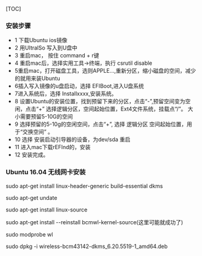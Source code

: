 
[TOC]

### 安装步骤

- 1  下载Ubuntu ios镜像
- 2 用UItralSo 写入到U盘中
- 3 重启mac， 按住 command + r键
- 4 重启mac后，选择实用工具->终端，执行 csrutil disable
- 5重启mac，打开磁盘工具，选则APPLE...,重新分区，缩小磁盘的空间，减少的就用来装Ubuntu
- 6插入写入镜像的u盘启动，选择 EFIBoot,进入U盘系统
- 7进入系统后，选择 Installxxxx,安装系统。
- 8 设置Ubuntu的安装位置，找到预留下来的分区，点击“-”,预留空间变为空闲，点击“+” 选择逻辑分区，空间起始位置，Ext4文件系统，挂载点“/”。 大小需要预留5-10G的空间
- 9 选择预留的5-10g的空闲空间，点击“+”, 选择 逻辑分区 空间起始位置，用于“交换空间” 。
- 10 选择 安装启动引导器的设备，为dev/sda 重启
- 11 进入mac下载rEFInd的，安装
- 12 安装完成。

### Ubuntu 16.04 无线网卡安装
sudo apt-get install linux-header-generic build-essential dkms

sudo apt-get undate

sudo apt-get install linux-source

sudo apt-get install --reinstall bcmwl-kernel-source(这里可能就成功了)

sudo modprobe wl

sudo dpkg -i wireless-bcm43142-dkms_6.20.5519-1_amd64.deb
